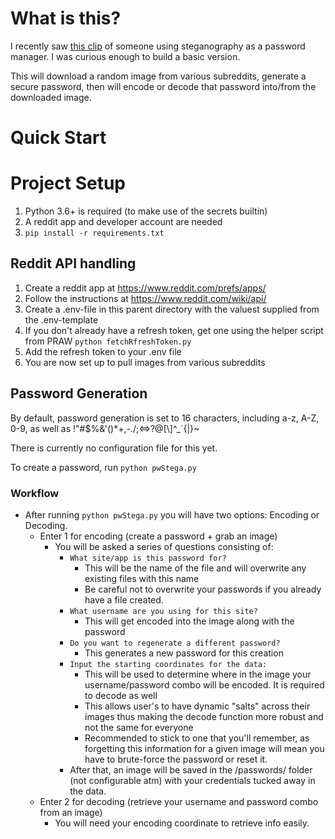 # What is this?
I recently saw [this clip](https://www.youtube.com/shorts/Udf44K6rt-E) of someone using steganography as a password manager.
I was curious enough to build a basic version.

This will download a random image from various subreddits, generate a secure password, then will encode or decode that password into/from the downloaded image.

# Quick Start

# Project Setup
1. Python 3.6+ is required (to make use of the secrets builtin)
2. A reddit app and developer account are needed
3. `pip install -r requirements.txt`

## Reddit API handling

1. Create a reddit app at https://www.reddit.com/prefs/apps/
2. Follow the instructions at https://www.reddit.com/wiki/api/
3. Create a .env-file in this parent directory with the valuest supplied from the .env-template
4. If you don't already have a refresh token, get one using the helper script from PRAW `python fetchRfreshToken.py`
5. Add the refresh token to your .env file
6. You are now set up to pull images from various subreddits


## Password Generation

By default, password generation is set to 16 characters, including a-z, A-Z, 0-9, as well as !"#$%&\'()*+,-./;<=>?@[\\]^_`{|}~

There is currently no configuration file for this yet.

To create a password, run `python pwStega.py`

### Workflow

 * After running `python pwStega.py` you will have two options: Encoding or Decoding.
   * Enter 1 for encoding (create a password + grab an image)
     * You will be asked a series of questions consisting of:
       * `What site/app is this password for?`
         * This will be the name of the file and will overwrite any existing files with this name
         * Be careful not to overwrite your passwords if you already have a file created.
       * `What username are you using for this site?`
         * This will get encoded into the image along with the password
       * `Do you want to regenerate a different password?`
         * This generates a new password for this creation
       * `Input the starting coordinates for the data: `
         * This will be used to determine where in the image your username/password combo will be encoded. It is required to decode as well 
         * This allows user's to have dynamic "salts" across their images thus making the decode function more robust and not the same for everyone
         * Recommended to stick to one that you'll remember, as forgetting this information for a given image will mean you have to brute-force the password or reset it.
       * After that, an image will be saved in the /passwords/ folder (not configurable atm) with your credentials tucked away in the data.
   * Enter 2 for decoding (retrieve your username and password combo from an image)
     * You will need your encoding coordinate to retrieve info easily.